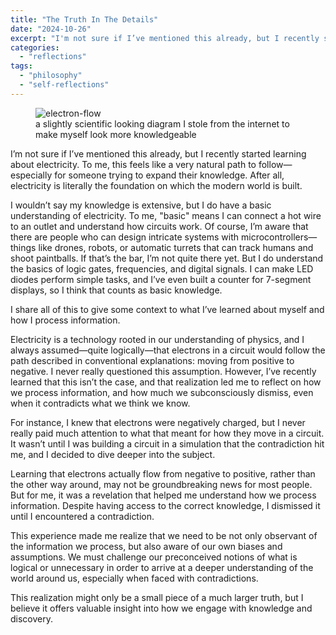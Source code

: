 ```yaml
---
title: "The Truth In The Details"
date: "2024-10-26"
excerpt: "I'm not sure if I’ve mentioned this already, but I recently started learning about electricity. To me, this feels like a very natural path to follow—especially for someone trying to expand their knowledge. After all, electricity is literally the foundation on which the modern world is built."
categories: 
  - "reflections"
tags: 
  - "philosophy"
  - "self-reflections"
---
```


<figure class="align-center">
  <img src="{{ site.url }}{{ site.baseurl }}/assets/images/electron-flow.jpg" alt="electron-flow">
  <figcaption>a slightly scientific looking diagram I stole from the internet to make myself look more knowledgeable</figcaption>
</figure> 

I’m not sure if I’ve mentioned this already, but I recently started learning about electricity. To me, this feels like a very natural path to follow—especially for someone trying to expand their knowledge. After all, electricity is literally the foundation on which the modern world is built.

I wouldn’t say my knowledge is extensive, but I do have a basic understanding of electricity. To me, "basic" means I can connect a hot wire to an outlet and understand how circuits work. Of course, I’m aware that there are people who can design intricate systems with microcontrollers—things like drones, robots, or automatic turrets that can track humans and shoot paintballs. If that’s the bar, I’m not quite there yet. But I do understand the basics of logic gates, frequencies, and digital signals. I can make LED diodes perform simple tasks, and I’ve even built a counter for 7-segment displays, so I think that counts as basic knowledge.

I share all of this to give some context to what I’ve learned about myself and how I process information.

Electricity is a technology rooted in our understanding of physics, and I always assumed—quite logically—that electrons in a circuit would follow the path described in conventional explanations: moving from positive to negative. I never really questioned this assumption. However, I’ve recently learned that this isn’t the case, and that realization led me to reflect on how we process information, and how much we subconsciously dismiss, even when it contradicts what we think we know.

For instance, I knew that electrons were negatively charged, but I never really paid much attention to what that meant for how they move in a circuit. It wasn’t until I was building a circuit in a simulation that the contradiction hit me, and I decided to dive deeper into the subject.

Learning that electrons actually flow from negative to positive, rather than the other way around, may not be groundbreaking news for most people. But for me, it was a revelation that helped me understand how we process information. Despite having access to the correct knowledge, I dismissed it until I encountered a contradiction.

This experience made me realize that we need to be not only observant of the information we process, but also aware of our own biases and assumptions. We must challenge our preconceived notions of what is logical or unnecessary in order to arrive at a deeper understanding of the world around us, especially when faced with contradictions.

This realization might only be a small piece of a much larger truth, but I believe it offers valuable insight into how we engage with knowledge and discovery.
